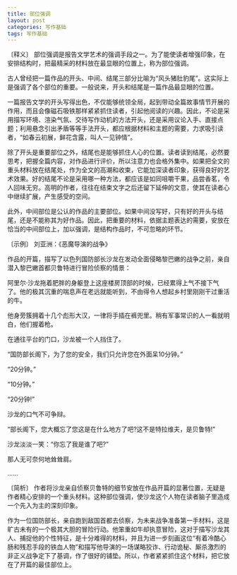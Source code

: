 ```yaml
---
title: 部位强调
layout: post
categories: 写作基础
tags: 写作基础
---
```


〔释义〕 部位强调是报告文学艺术的强调手段之一。为了能使读者增强印象，在安排结构时，把最精采的材料放在最显眼的位置上，称为部位强调。

古人曾经把一篇作品的开头、中间、结尾三部分比喻为“风头猪肚豹尾”。这实际上是强调了各个部位的重要。一般说来，开头和结尾是一篇作品最显眼的位置。

一篇报告文学的开头写得出色，不仅能够统领全局，起到带动全篇故事情节开展的作用，而且会像磁石吸铁那样紧紧抓住读者，引起他阅读的兴趣。因此，不论是采用描写环境、渲染气氛、交待写作动机的方法开头，还是采用议论入手、直接点题；利用悬念引出矛盾等等手法开头，都应根据材料和主题的需要，力求吸引读者，“如春云初展，鲜花含露，叫人一见钟情”。

除了开头是重要部位之外，结尾也是能够抓住人心的位置。读者读到结尾，必然要思考，把握全篇内容，对作品进行评价，所以注意力也会格外集中。如果把全文的重头材料放在结尾处，作为全文的高潮和收束，它能加深读者印象，获得良好的艺术效果。好的结尾不论是采用哪一种方法，都应该是如同咀嚼干果，品尝香茗，令人回味无穷。高明的作者，往往在结束文字之后还留下延伸的文意，使其在读者心中继续扩展，产生感受的空间。

此外，中间部位是公认的作品的主要部位。如果中间没写好，只有好的开头与结尾，还是不能称其为好作品。因此，把重要的材料，依据主题表达的需要，安放在恰当的中间部位上，加以强调，是结构作品时，不可忽略的环节。

〔示例〕 刘亚洲：《恶魔导演的战争》

作品的开篇，描写了以色列国防部长沙龙在发动全面侵略黎巴嫩的战争之前，亲自潜入黎巴嫩首都贝鲁特进行冒险侦察的情景：

阿里尔·沙龙拖着肥胖的身躯登上这座楼房顶部的时候，已经累得上气不接下气了。他的极其沉重的喘息声在老远就能听到，不由得令人想起乡村里刚刚干过重活的牛。

他身旁簇拥着十几个彪形大汉，一律将手插在裤兜里。稍有军事常识的人一看就明白，他们握着枪。

在通往平台的门口，沙龙被一个人挡住了。

“国防部长阁下，为了您的安全，我们只允许您在外面呆10分钟。”

“20分钟。”

“10分钟。”

“20分钟!”

沙龙的口气不可争辩。

“部长阁下，您大概忘了您这是在什么地方了吧?这不是特拉维夫，是贝鲁特!”

沙龙淡淡一笑：“你忘了我是谁了吧?”

那人无可奈何地耸耸肩。

……

〔简析〕 作者将沙龙亲自侦察贝鲁特的细节安放在作品开篇的显著位置，无疑是作者精心安排的一个重头材料。这种部位强调，使沙龙这个人物在读者脑子里造成一个先入为主的深刻印象。

作为一位国防部长，亲自跑到敌国首都去侦察，为未来战争准备第一手材料，这是旷古未有的一个极其大胆的冒险行动。他笨重如牛却执意冒险，这对于描写沙龙其人、捕捉他的个性特征，是十分难得的材料，并且为进一步刻画这位“有着冷酷心肠和残忍手段的铁血人物”和描写他导演的一场谋略狡诈、行动诡秘、厮杀激烈的非正义战争定下了基调，作了很好的铺垫。所以，作者紧紧抓住这个材料，把它放在了开篇的最佳部位上。 